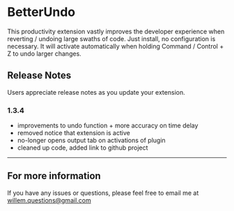 # BetterUndo

This productivity extension vastly improves the developer experience when reverting / undoing large swaths of code.
Just install, no configuration is necessary. It will activate automatically when holding Command / Control + Z to undo larger changes.

## Release Notes

Users appreciate release notes as you update your extension.

### 1.3.4

- improvements to undo function + more accuracy on time delay
- removed notice that extension is active
- no-longer opens output tab on activations of plugin
- cleaned up code, added link to github project

---

## For more information

If you have any issues or questions, please feel free to email me at willem.questions@gmail.com
